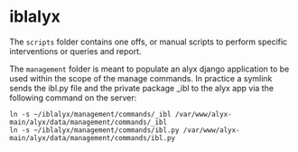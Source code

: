 # iblalyx

The `scripts` folder contains one offs, or manual scripts to perform specific interventions or queries and report.

The `management` folder is meant to populate an alyx django application to be used within the scope of the manage commands.
In practice a symlink sends the ibl.py file and the private package _ibl to the alyx app via the following command on the server:

```
ln -s ~/iblalyx/management/commands/_ibl /var/www/alyx-main/alyx/data/management/commands/_ibl
ln -s ~/iblalyx/management/commands/ibl.py /var/www/alyx-main/alyx/data/management/commands/ibl.py
```
